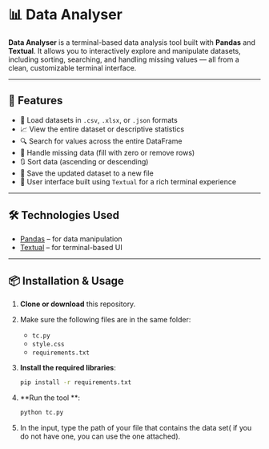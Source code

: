 # 📊 Data Analyser

**Data Analyser** is a terminal-based data analysis tool built with **Pandas** and **Textual**. It allows you to interactively explore and manipulate datasets, including sorting, searching, and handling missing values — all from a clean, customizable terminal interface.

---

## 🚀 Features

- 📂 Load datasets in `.csv`, `.xlsx`, or `.json` formats
- 📈 View the entire dataset or descriptive statistics
- 🔍 Search for values across the entire DataFrame
- 🧹 Handle missing data (fill with zero or remove rows)
- 🔃 Sort data (ascending or descending)
- 💾 Save the updated dataset to a new file
- 🎨 User interface built using `Textual` for a rich terminal experience

---

## 🛠️ Technologies Used

- [Pandas](https://pandas.pydata.org/) – for data manipulation
- [Textual](https://textual.textualize.io/) – for terminal-based UI

---

## 📦 Installation & Usage

1. **Clone or download** this repository.

2. Make sure the following files are in the same folder:
   - `tc.py`
   - `style.css`
   - `requirements.txt`

3. **Install the required libraries**:
   ```bash
   pip install -r requirements.txt
4. **Run the tool **:
   ```bash
   python tc.py
5. In the input, type the path of your file that contains the data set( if you do not have one, you can use the one attached).
